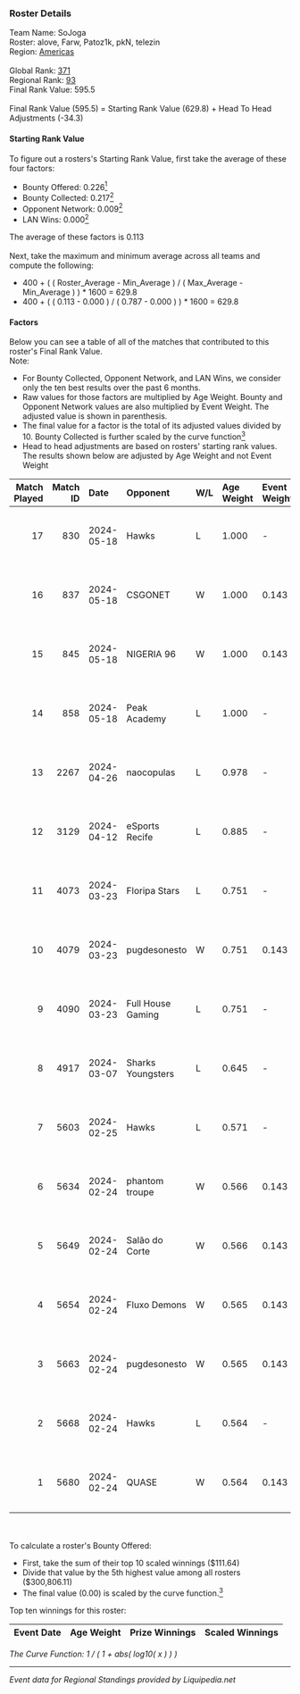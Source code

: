### Roster Details<br />
Team Name: SoJoga<br />
Roster: alove, Farw, Patoz1k, pkN, telezin<br />
Region: [Americas]( ../standings_americas.md)<br />
<br />
Global Rank: [371](../standings_global.md)<br />
Regional Rank: [93]( ../standings_americas.md)<br />
Final Rank Value:  595.5<br />
<br />
Final Rank Value (595.5) = Starting Rank Value (629.8) + Head To Head Adjustments (-34.3)<br />

#### Starting Rank Value<br />
To figure out a rosters's Starting Rank Value, first take the average of these four factors:<br />
- Bounty Offered: 0.226[<sup>1</sup>](#table2)
- Bounty Collected: 0.217[<sup>2</sup>](#table1)
- Opponent Network: 0.009[<sup>2</sup>](#table1)
- LAN Wins: 0.000[<sup>2</sup>](#table1)

The average of these factors is 0.113<br />
<br />
Next, take the maximum and minimum average across all teams and compute the following:<br />
- 400 + ( ( Roster_Average - Min_Average ) / ( Max_Average - Min_Average ) ) * 1600 = 629.8
- 400 + ( ( 0.113 - 0.000 ) / ( 0.787 - 0.000 ) ) * 1600 = 629.8


#### Factors<br />
Below you can see a table of all of the matches that contributed to this roster's Final Rank Value.<br />
Note:<br />

- For Bounty Collected, Opponent Network, and LAN Wins, we consider only the ten best results over the past 6 months.
- Raw values for those factors are multiplied by Age Weight. Bounty and Opponent Network values are also multiplied by Event Weight. The adjusted value is shown in parenthesis.
- The final value for a factor is the total of its adjusted values divided by 10. Bounty Collected is further scaled by the curve function[<sup>3</sup>](#curveFunction)
- Head to head adjustments are based on rosters' starting rank values. The results shown below are adjusted by Age Weight and not Event Weight
<span id="table1"></span><br />


| Match Played | Match ID | Date       | Opponent          | W/L | Age Weight | Event Weight | Bounty Collected | Opponent Network | LAN Wins  | H2H Adj. | Roster                                 |
| -: | -: | :- | :- | :- | :- | :- | :- | :- | :- | -: | :- |
|           17 |      830 | 2024-05-18 | Hawks             | L   | 1.000      | -            | -                | -                | -         |   -15.01 | alove, Farw, Patoz1k, pkN, telezin     |
|           16 |      837 | 2024-05-18 | CSGONET           | W   | 1.000      | 0.143        | 0.000 (0.000)    | 0.084 (0.012)    | 0 (0.000) |    10.20 | alove, Farw, Patoz1k, pkN, telezin     |
|           15 |      845 | 2024-05-18 | NIGERIA 96        | W   | 1.000      | 0.143        | 0.001 (0.000)    | 0.140 (0.020)    | 0 (0.000) |    15.24 | alove, Farw, Patoz1k, pkN, telezin     |
|           14 |      858 | 2024-05-18 | Peak Academy      | L   | 1.000      | -            | -                | -                | -         |   -14.75 | alove, Farw, Patoz1k, pkN, telezin     |
|           13 |     2267 | 2024-04-26 | naocopulas        | L   | 0.978      | -            | -                | -                | -         |   -20.35 | alove, Farw, Patoz1k, pkN, telezin     |
|           12 |     3129 | 2024-04-12 | eSports Recife    | L   | 0.885      | -            | -                | -                | -         |   -12.34 | Farw, Patoz1k, pkN, telezin, zhoki     |
|           11 |     4073 | 2024-03-23 | Floripa Stars     | L   | 0.751      | -            | -                | -                | -         |   -12.00 | Farw, k1not1, Patoz1k, pkN, telezin    |
|           10 |     4079 | 2024-03-23 | pugdesonesto      | W   | 0.751      | 0.143        | 0.001 (0.000)    | 0.146 (0.016)    | 0 (0.000) |    10.25 | Farw, k1not1, Patoz1k, pkN, telezin    |
|            9 |     4090 | 2024-03-23 | Full House Gaming | L   | 0.751      | -            | -                | -                | -         |   -11.47 | arcz, balencyy, lucky-, RoDfps_, shun7 |
|            8 |     4917 | 2024-03-07 | Sharks Youngsters | L   | 0.645      | -            | -                | -                | -         |   -10.51 | Farw, k1not1, Patoz1k, pkN, telezin    |
|            7 |     5603 | 2024-02-25 | Hawks             | L   | 0.571      | -            | -                | -                | -         |    -9.16 | Colt, k1not1, Patoz1k, pkN, telezin    |
|            6 |     5634 | 2024-02-24 | phantom troupe    | W   | 0.566      | 0.143        | 0.000 (0.000)    | 0.111 (0.009)    | 0 (0.000) |     8.02 | Colt, k1not1, Patoz1k, pkN, telezin    |
|            5 |     5649 | 2024-02-24 | Salão do Corte    | W   | 0.566      | 0.143        | 0.000 (0.000)    | 0.046 (0.004)    | 0 (0.000) |     8.42 | Colt, k1not1, Patoz1k, pkN, telezin    |
|            4 |     5654 | 2024-02-24 | Fluxo Demons      | W   | 0.565      | 0.143        | 0.026 (0.002)    | 0.264 (0.021)    | 0 (0.000) |    13.45 | goddess, julih, poppins, r4ul, yungher |
|            3 |     5663 | 2024-02-24 | pugdesonesto      | W   | 0.565      | 0.143        | 0.001 (0.000)    | 0.146 (0.012)    | 0 (0.000) |     8.41 | freitas, Machado, ntx, Thuister, vzn   |
|            2 |     5668 | 2024-02-24 | Hawks             | L   | 0.564      | -            | -                | -                | -         |    -8.50 | guidimon, KUN, nacho, nasher, pablek   |
|            1 |     5680 | 2024-02-24 | QUASE             | W   | 0.564      | 0.143        | 0.000 (0.000)    | 0.016 (0.001)    | 0 (0.000) |     5.81 | Colt, k1not1, Patoz1k, pkN, telezin    |

<br />
<span id="table2"></span><br />
To calculate a roster's Bounty Offered:<br />

- First, take the sum of their top 10 scaled winnings ($111.64)
- Divide that value by the 5th highest value among all rosters ($300,806.11)
- The final value (0.00) is scaled by the curve function.[<sup>3</sup>](#curveFunction)

Top ten winnings for this roster:<br />

| Event Date | Age Weight | Prize Winnings | Scaled Winnings |
| :- | -: | :- | :- |


<span id="curveFunction"></span>_The Curve Function: 1 / ( 1 + abs( log10( x ) ) )_<br />

---
_Event data for Regional Standings provided by Liquipedia.net_<br />
